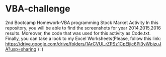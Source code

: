 # VBA-challenge
2nd Bootcamp Homework-VBA programming
Stock Market Activity
In this repository, you will be able to find the screenshots for year 2014,2015,2016 results. Moreover, the code that was used for this activity as Code.txt.
Finally, you can take a look to my Excel Worksheets(Please, follow this link: https://drive.google.com/drive/folders/1ArCVUI_rZPSz1CpEljic6Pi3yWbizuJA?usp=sharing ) :)
